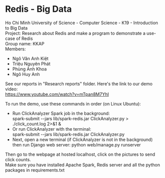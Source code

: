 # Redis - Big Data
Ho Chi Minh University of Science - Computer Science - K19 - Introduction to Big Data   
Project: Research about Redis and make a program to demonstrate a use-case of Redis  
Group name: KKAP  
Members:  
- Ngô Văn Anh Kiệt
- Triệu Nguyên Phát
- Phùng Anh Khoa
- Ngô Huy Anh

See our reports in "Research reports" folder. Here's the link to our demo video:  
https://www.youtube.com/watch?v=mTpan8M7YhI  

To run the demo, use these commands in order (on Linux Ubuntu):  
- Run ClickAnalyzer Spark job in the background:  
    spark-submit --jars lib/spark-redis.jar ClickAnalyzer.py > ./click_count.log 2>&1 &  
- Or run ClickAnalyzer with the terminal:  
    spark-submit --jars lib/spark-redis.jar ClickAnalyzer.py  
- Next, open a new terminal (if ClickAnalyzer is not in the background) then run Django web server:
    python web/manage.py runserver  

Then go to the webpage at hosted localhost, click on the pictures to send click counts.  
Make sure you have installed Apache Spark, Redis server and all the python packages in requirements.txt

